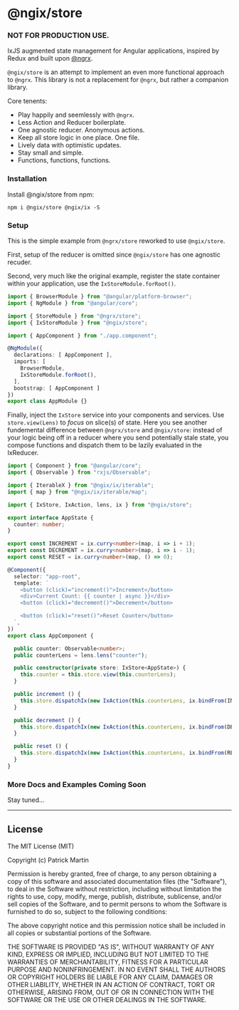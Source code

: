 # @ngix/store

### NOT FOR PRODUCTION USE.

IxJS augmented state management for Angular applications, inspired by Redux and built upon [@ngrx](https://github.com/ngrx/platform).

`@ngix/store` is an attempt to implement an even more functional approach to `@ngrx`. This library is not a replacement for `@ngrx`, but rather a companion library.

Core tenents:

- Play happily and seemlessly with `@ngrx`.
- Less Action and Reducer boilerplate.
- One agnostic reducer. Anonymous actions.
- Keep all store logic in one place. One file.
- Lively data with optimistic updates.
- Stay small and simple.
- Functions, functions, functions.

### Installation

Install @ngix/store from npm:

`npm i @ngix/store @ngix/ix -S`

### Setup

This is the simple example from `@ngrx/store` reworked to use `@ngix/store`.

First, setup of the reducer is omitted since `@ngix/store` has one agnostic recuder.

Second, very much like the original example, register the state container within your application, use the `IxStoreModule.forRoot()`.

```ts
import { BrowserModule } from "@angular/platform-browser";
import { NgModule } from "@angular/core";

import { StoreModule } from "@ngrx/store";
import { IxStoreModule } from "@ngix/store";

import { AppComponent } from "./app.component";

@NgModule({
  declarations: [ AppComponent ],
  imports: [
    BrowserModule,
    IxStoreModule.forRoot(),
  ],
  bootstrap: [ AppComponent ]
})
export class AppModule {}
```

Finally, inject the `IxStore` service into your components and services. Use `store.view(Lens)` to _focus_ on slice(s) of state. Here you see another fundemental difference between `@ngrx/store` and `@ngix/store`: instead of your logic being off in a reducer where you send potentially stale state, you compose functions and dispatch them to be lazily evaluated in the IxReducer.

```ts
import { Component } from "@angular/core";
import { Observable } from "rxjs/Observable";

import { IterableX } from "@ngix/ix/iterable";
import { map } from "@ngix/ix/iterable/map";

import { IxStore, IxAction, lens, ix } from "@ngix/store";

export interface AppState {
  counter: number;
}

export const INCREMENT = ix.curry<number>(map, i => i + 1);
export const DECREMENT = ix.curry<number>(map, i => i - 1);
export const RESET = ix.curry<number>(map, () => 0);

@Component({
  selector: "app-root",
  template: `
    <button (click)="increment()">Increment</button>
    <div>Current Count: {{ counter | async }}</div>
    <button (click)="decrement()">Decrement</button>

    <button (click)="reset()">Reset Counter</button>
  `,
})
export class AppComponent {

  public counter: Observable<number>;
  public counterLens = lens.lens("counter");

  public constructor(private store: IxStore<AppState>) {
    this.counter = this.store.view(this.counterLens);
  }

  public increment () {
    this.store.dispatchIx(new IxAction(this.counterLens, ix.bindFrom(INCREMENT)));
  }

  public decrement () {
    this.store.dispatchIx(new IxAction(this.counterLens, ix.bindFrom(DECREMENT)));
  }

  public reset () {
    this.store.dispatchIx(new IxAction(this.counterLens, ix.bindFrom(RESET)));
  }
}
```

### More Docs and Examples Coming Soon

Stay tuned...

---

## License ##

The MIT License (MIT)

Copyright (c) Patrick Martin

Permission is hereby granted, free of charge, to any person obtaining a copy
of this software and associated documentation files (the "Software"), to deal
in the Software without restriction, including without limitation the rights
to use, copy, modify, merge, publish, distribute, sublicense, and/or sell
copies of the Software, and to permit persons to whom the Software is
furnished to do so, subject to the following conditions:

The above copyright notice and this permission notice shall be included in all
copies or substantial portions of the Software.

THE SOFTWARE IS PROVIDED "AS IS", WITHOUT WARRANTY OF ANY KIND, EXPRESS OR
IMPLIED, INCLUDING BUT NOT LIMITED TO THE WARRANTIES OF MERCHANTABILITY,
FITNESS FOR A PARTICULAR PURPOSE AND NONINFRINGEMENT. IN NO EVENT SHALL THE
AUTHORS OR COPYRIGHT HOLDERS BE LIABLE FOR ANY CLAIM, DAMAGES OR OTHER
LIABILITY, WHETHER IN AN ACTION OF CONTRACT, TORT OR OTHERWISE, ARISING FROM,
OUT OF OR IN CONNECTION WITH THE SOFTWARE OR THE USE OR OTHER DEALINGS IN THE
SOFTWARE.
